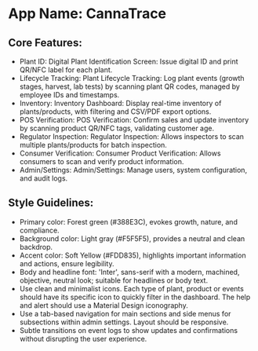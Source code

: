 # **App Name**: CannaTrace

## Core Features:

- Plant ID: Digital Plant Identification Screen: Issue digital ID and print QR/NFC label for each plant.
- Lifecycle Tracking: Plant Lifecycle Tracking: Log plant events (growth stages, harvest, lab tests) by scanning plant QR codes, managed by employee IDs and timestamps.
- Inventory: Inventory Dashboard: Display real-time inventory of plants/products, with filtering and CSV/PDF export options.
- POS Verification: POS Verification: Confirm sales and update inventory by scanning product QR/NFC tags, validating customer age.
- Regulator Inspection: Regulator Inspection: Allows inspectors to scan multiple plants/products for batch inspection.
- Consumer Verification: Consumer Product Verification: Allows consumers to scan and verify product information.
- Admin/Settings: Admin/Settings: Manage users, system configuration, and audit logs.

## Style Guidelines:

- Primary color: Forest green (#388E3C), evokes growth, nature, and compliance.
- Background color: Light gray (#F5F5F5), provides a neutral and clean backdrop.
- Accent color: Soft Yellow (#FDD835), highlights important information and actions, ensure legibility.
- Body and headline font: 'Inter', sans-serif with a modern, machined, objective, neutral look; suitable for headlines or body text.
- Use clean and minimalist icons. Each type of plant, product or events should have its specific icon to quickly filter in the dashboard. The help and alert should use a Material Design iconography.
- Use a tab-based navigation for main sections and side menus for subsections within admin settings. Layout should be responsive.
- Subtle transitions on event logs to show updates and confirmations without disrupting the user experience.